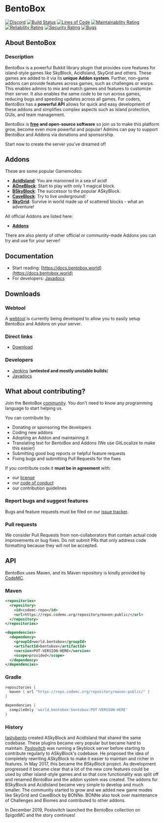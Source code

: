 # BentoBox

[![Discord](https://img.shields.io/discord/272499714048524288.svg?logo=discord)](https://discord.bentobox.world)
[![Build Status](https://ci.codemc.org/buildStatus/icon?job=BentoBoxWorld/BentoBox)](https://ci.codemc.org/job/BentoBoxWorld/job/BentoBox/)
[![Lines of Code](https://sonarcloud.io/api/project_badges/measure?project=BentoBoxWorld_BentoBox&metric=ncloc)](https://sonarcloud.io/dashboard?id=BentoBoxWorld_BentoBox)
[![Maintainability Rating](https://sonarcloud.io/api/project_badges/measure?project=BentoBoxWorld_BentoBox&metric=sqale_rating)](https://sonarcloud.io/dashboard?id=BentoBoxWorld_BentoBox)
[![Reliability Rating](https://sonarcloud.io/api/project_badges/measure?project=BentoBoxWorld_BentoBox&metric=reliability_rating)](https://sonarcloud.io/dashboard?id=BentoBoxWorld_BentoBox)
[![Security Rating](https://sonarcloud.io/api/project_badges/measure?project=BentoBoxWorld_BentoBox&metric=security_rating)](https://sonarcloud.io/dashboard?id=BentoBoxWorld_BentoBox)
[![Bugs](https://sonarcloud.io/api/project_badges/measure?project=BentoBoxWorld_BentoBox&metric=bugs)](https://sonarcloud.io/dashboard?id=BentoBoxWorld_BentoBox)

## About BentoBox

### Description

BentoBox is a powerful Bukkit library plugin that provides core features for island-style games like SkyBlock, AcidIsland, SkyGrid and others. 
These games are added to it via its **unique Addon system**. Further, non-game addons can provide features across games, such as challenges or warps. This enables admins to mix and match games and features to customize their server. It also enables the same code to be run 
across games, reducing bugs and speeding updates across all games. For coders, 
BentoBox has a **powerful API** allows for quick and easy development of these addons and simplifies complex aspects such as island protection, GUIs, and team management.

BentoBox is **[free](https://www.gnu.org/philosophy/free-sw.en.html) and open-source software** so join us to make this platform grow, become even more powerful and popular! Admins can pay to support BentoBox and Addons via donations and sponsorship.   

Start now to create the server you've dreamed of!

## Addons
These are some popular Gamemodes:
* [**AcidIsland**](https://github.com/BentoBoxWorld/AcidIsland): You are marooned in a sea of acid!
* [**AOneBlock**](https://github.com/BentoBoxWorld/AOneBlock): Start to play with only 1 magical block.
* [**BSkyBlock**](https://github.com/BentoBoxWorld/BSkyBlock): The successor to the popular ASkyBlock.
* [**CaveBlock**](https://github.com/BentoBoxWorld/CaveBlock): Try to live underground!
* [**SkyGrid**](https://github.com/BentoBoxWorld/SkyGrid): Survive in world made up of scattered blocks - what an adventure!

All official Addons are listed here:
* [**Addons**](https://github.com/BentoBoxWorld/BentoBox/blob/develop/ADDON.md)

There are also plenty of other official or community-made Addons you can try and use for your server!

## Documentation

* Start reading: [https://docs.bentobox.world](https://docs.bentobox.world)
* For developers: [Javadocs](https://bentoboxworld.github.io/BentoBox/)

## Downloads

### Webtool
A [webtool](https://download.bentobox.world/) is currently being developed to allow you to easily setup BentoBox and Addons on your server.

### Direct links
* [Download](https://github.com/BentoBoxWorld/BentoBox/releases)

### Developers
* [Jenkins](https://ci.codemc.org/job/BentoBoxWorld/job/BentoBox/) (**untested and mostly unstable builds**)
* [Javadocs](https://bentoboxworld.github.io/BentoBox/)

## What about contributing?

Join the BentoBox [community](https://github.com/BentoBoxWorld/BentoBox/graphs/contributors).
You don't need to know any programming language to start helping us.

You can contribute by:

* Donating or sponsoring the developers
* Coding new addons
* Adopting an Addon and maintaining it
* Translating text for BentoBox and Addons (We use GitLocalize to make this easier)
* Submitting good bug reports or helpful feature requests
* Fixing bugs and submitting Pull Requests for the fixes

If you contribute code it **must be in agreement** with:
* our [license](https://github.com/BentoBoxWorld/BentoBox/blob/develop/LICENSE)
* our [code of conduct](https://github.com/BentoBoxWorld/.github/blob/master/CODE_OF_CONDUCT.md)
* our contribution guidelines

### Report bugs and suggest features
Bugs and feature requests must be filed on our [issue tracker](https://github.com/BentoBoxWorld/BentoBox/issues).

### Pull requests
We consider Pull Requests from non-collaborators that contain actual code improvements or bug fixes.
Do not submit PRs that only address code formatting because they will not be accepted.

## API

BentoBox uses Maven, and its Maven repository is kindly provided by [CodeMC](https://codemc.org).

### Maven
```xml
<repositories>
  <repository>
    <id>codemc-repo</id>
    <url>https://repo.codemc.org/repository/maven-public/</url>
  </repository>
</repositories>

<dependencies>
  <dependency>
    <groupId>world.bentobox</groupId>
    <artifactId>bentobox</artifactId>
    <version>PUT-VERSION-HERE</version>
    <scope>provided</scope>
  </dependency>
</dependencies>
```

### Gradle
```groovy
repositories {
  maven { url "https://repo.codemc.org/repository/maven-public/" }
}

dependencies {
  compileOnly 'world.bentobox:bentobox:PUT-VERSION-HERE'
}
```

### History

[tastybento](https://github.com/tastybento) created ASkyBlock and AcidIsland that shared the same codebase. These plugins became very popular but became hard to maintain.
[Poslovitch](https://github.com/Poslovitch) was running a Skyblock server before starting to contribute regularly to ASkyBlock's codebase. He proposed the idea of completely rewriting ASkyBlock
to make it easier to maintain and richer in features. In May 2017, this became the *BSkyBlock* project. As development progressed it became clear that a lot of the new core features could be used by other
island-style games and so that core functionality was split off and renamed *BentoBox* and the addon system was created. The addons for BSkyBlock and AcidIsland became very simple to develop and much smaller. 
The community started to grow and we added new game modes like SkyGrid and CaveBlock by BONNe. BONNe also took over maintenance of Challenges and Biomes and contributed to other addons.  

In December 2019, Poslovitch launched the BentoBox collection on SpigotMC and the story continues! 
